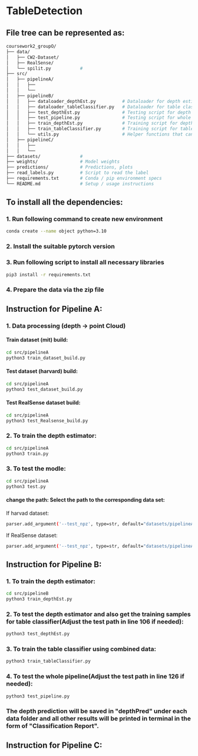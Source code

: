 # TableDetection

## File tree can be represented as:
```bash
coursework2_groupO/
├── data/
│   ├── CW2-Dataset/
│   ├── RealSense/
│   └── spilit.py           # 
├── src/
│   ├── pipelineA/   
│   │   ├── 
│   │   └──      
│   ├── pipelineB/ 
│   │   ├── dataloader_depthEst.py          # Dataloader for depth estimator
│   │   ├── dataloader_tableClassifier.py   # Dataloader for table classifier
│   │   ├── test_depthEst.py                # Testing script for depth estimator, and also generate depth predictions for later training
│   │   ├── test_pipeline.py                # Testing script for whole pipeline B
│   │   ├── train_depthEst.py               # Training script for depth estimator
│   │   ├── train_tableClassifier.py        # Training script for table classifier
│   │   └── utils.py                        # Helper functions that can convert 16-bit depth to 8-bit
│   ├── pipelineC/  
│   │   ├── 
│   │   └──        
├── datasets/               # 
├── weights/                # Model weights
├── predictions/            # Predictions, plots
├── read_labels.py          # Script to read the label
├── requirements.txt        # Conda / pip environment specs
└── README.md               # Setup / usage instructions
```

## To install all the dependencies:
### 1. Run following command to create new environment
```bash
conda create --name object python=3.10
```

### 2. Install the suitable pytorch version

### 3. Run following script to install all necessary libraries
```bash
pip3 install -r requirements.txt
```

### 4. Prepare the data via the zip file


## Instruction for Pipeline A:

### 1. Data processing (depth -> point Cloud)
#### Train dataset (mit) build:
```bash
cd src/pipelineA
python3 train_dataset_build.py
```
#### Test dataset (harvard) build:
```bash
cd src/pipelineA
python3 test_dataset_build.py
```
#### Test RealSense dataset build:
```bash
cd src/pipelineA
python3 test_Realsense_build.py
```

### 2. To train the depth estimator:
```bash
cd src/pipelineA
python3 train.py
```

### 3. To test the modle:
```bash
cd src/pipelineA
python3 test.py
```
#### change the path: Select the path to the corresponding data set:
If harvad dataset:
```bash
parser.add_argument('--test_npz', type=str, default="datasets/pipelineA_dataset_harvard_all.npz")
```

If RealSense dataset:
```bash
parser.add_argument('--test_npz', type=str, default="datasets/pipelineA_RealSense_dataset.npz")
```

## Instruction for Pipeline B:

### 1. To train the depth estimator:
```bash
cd src/pipelineB
python3 train_depthEst.py
```

### 2. To test the depth estimator and also get the training samples for table classifier(Adjust the test path in line 106 if needed):
```bash
python3 test_depthEst.py
```

### 3. To train the table classifier using combined data:
```bash
python3 train_tableClassifier.py
```

### 4. To test the whole pipeline(Adjust the test path in line 126 if needed):
```bash
python3 test_pipeline.py
```
### **The depth prediction will be saved in "depthPred" under each data folder and all other results will be printed in terminal in the form of "Classification Report".**

## Instruction for Pipeline C:

